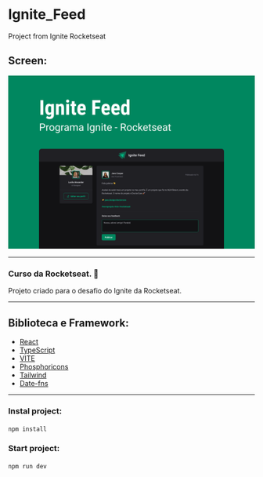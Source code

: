 # Ignite_Feed
 Project from Ignite Rocketseat

## Screen:
<img src="github\Capa.png" alt="Capa do desafio Coffee Delivery" />

---

### Curso da Rocketseat. 🚀
Projeto criado para o desafio do Ignite da Rocketseat.

---

## Biblioteca e Framework:

* [React](https://pt-br.reactjs.org/)
* [TypeScript](https://www.typescriptlang.org/)
* [VITE](https://vitejs.dev/)
* [Phosphoricons](https://phosphoricons.com/)
* [Tailwind](https://tailwindcss.com/)
* [Date-fns](https://www.npmjs.com/package/date-fns)

---

### Instal project:
`npm install`

### Start project:
`npm run dev`
